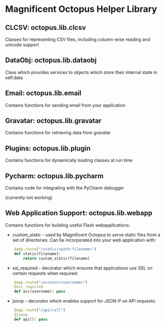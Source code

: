 # Magnificent Octopus Helper Library

## CLCSV: octopus.lib.clcsv

Classes for representing CSV files, including column-wise reading and unicode support

## DataObj: octopus.lib.dataobj

Class which provides services to objects which store their internal state in self.data

## Email: octopus.lib.email

Contains functions for sending email from your application

## Gravatar: octopus.lib.gravatar

Contains functions for retrieving data from gravatar

## Plugins: octopus.lib.plugin

Contains functions for dynamically loading classes at run time

## Pycharm: octopus.lib.pycharm

Contains code for integrating with the PyCharm debugger

(currently not working)

## Web Application Support: octopus.lib.webapp

Contains functions for building useful Flask webapplications:

* custom_static - used by Magnificent Octopus to serve static files from a set of directories.  Can be incorporated into your web application with:

```python
    @app.route("/static/<path:filename>")
    def static(filename):
        return custom_static(filename)
```

* ssl_required - decorator which ensures that applications use SSL on certain requests when required:

```python
    @app.route("/account/<username>")
    @ssl_required
    def acc(username): pass
```

* jsonp - decorator which enables support for JSON-P on API requests:

```python
    @app.route("/api/call")
    @jsonp
    def api(): pass
```
